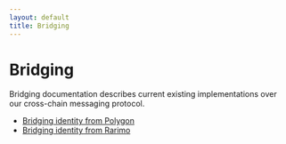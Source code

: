 ```yaml
---
layout: default
title: Bridging
---
```


# Bridging

Bridging documentation describes current existing implementations over our cross-chain messaging protocol.

* [Bridging identity from Polygon](./002-identity.md)
* [Bridging identity from Rarimo](./003-rarimo-identity.md) 